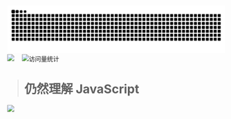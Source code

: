 <picture>
  <source media="(prefers-color-scheme: dark)" srcset="https://raw.githubusercontent.com/FlyMoon-evo/FlyMoon-evo/output/github-contribution-grid-snake-dark.svg">
  <source media="(prefers-color-scheme: light)" srcset="https://raw.githubusercontent.com/FlyMoon-evo/FlyMoon-evo/output/github-contribution-grid-snake.svg">
  <img alt="github contribution grid snake animation" src="https://raw.githubusercontent.com/FlyMoon-evo/FlyMoon-evo/output/github-contribution-grid-snake.svg">
</picture>

<!-- profile logo 个人资料徽标 -->
  <div>
    <a href="https://www.peterjxl.com/"><img src="https://img.shields.io/badge/Website-博客-8c36db" /></a>&emsp;
    <img src="https://komarev.com/ghpvc/?username=Peter-JXL&label=Views&color=orange&style=flat" alt="访问量统计" />&emsp;
  </div>
  
># 仍然理解 **JavaScript**
<!-- profile-3d-contrib 3D 贡献图-->
<picture>
  <source media="(prefers-color-scheme: dark)" srcset="/profile-3d-contrib/profile-night-rainbow.svg" />
  <source media="(prefers-color-scheme: light)" srcset="/profile-3d-contrib/profile-gitblock.svg" />
  <img src="/profile-night-rainbow.svg" />
</picture>
